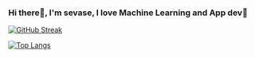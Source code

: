 ### Hi there👋, I'm sevase, I love Machine Learning and App dev🌱

<!--
**SeVaSe/SeVaSe** is a ✨ _special_ ✨ repository because its `README.md` (this file) appears on your GitHub profile.

Here are some ideas to get you started:

- 🔭 I’m currently working on ...
- 🌱 I’m currently learning ...
- 👯 I’m looking to collaborate on ...
- 🤔 I’m looking for help with ...
- 💬 Ask me about ...
- 📫 How to reach me: ...
- 😄 Pronouns: ...
- ⚡ Fun fact: ...
-->
[![GitHub Streak](http://github-readme-streak-stats.herokuapp.com?user=SeVaSe&theme=neon&hide_border=%D0%9B%D0%9E%D0%96%D0%AC&locale=ru)](https://git.io/streak-stats)

[![Top Langs](https://github-readme-stats.vercel.app/api/top-langs/?username=SeVaSe&layout=compact&theme=vision-friendly-dark)](https://github.com/anuraghazra/github-readme-stats)

